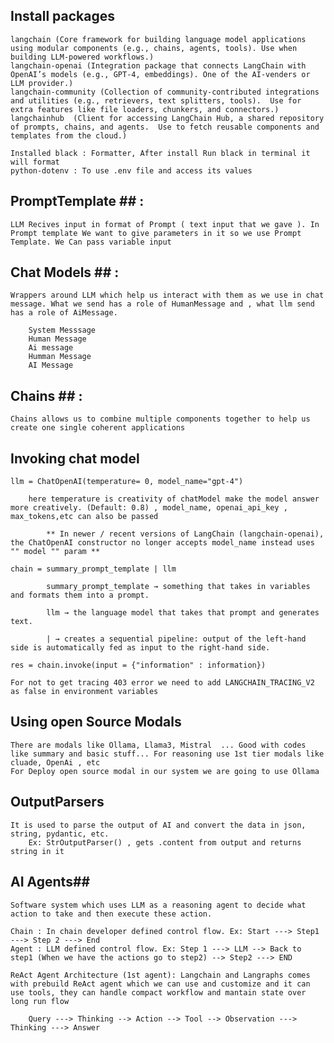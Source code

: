 ## Install packages ##
        
    langchain (Core framework for building language model applications using modular components (e.g., chains, agents, tools). Use when building LLM-powered workflows.)
    langchain-openai (Integration package that connects LangChain with OpenAI’s models (e.g., GPT-4, embeddings). One of the AI-venders or LLM provider.)
    langchain-community (Collection of community-contributed integrations and utilities (e.g., retrievers, text splitters, tools).  Use for extra features like file loaders, chunkers, and connectors.)
    langchainhub  (Client for accessing LangChain Hub, a shared repository of prompts, chains, and agents.  Use to fetch reusable components and templates from the cloud.)

    Installed black : Formatter, After install Run black in terminal it will format
    python-dotenv : To use .env file and access its values


## PromptTemplate ## :  
    LLM Recives input in format of Prompt ( text input that we gave ). In Prompt template We want to give parameters in it so we use Prompt Template. We Can pass variable input

## Chat Models ## : 

    Wrappers around LLM which help us interact with them as we use in chat message. What we send has a role of HumanMessage and , what llm send has a role of AiMessage.

        System Messsage
        Human Message
        Ai message
        Humman Message
        AI Message

## Chains ## : 

    Chains allows us to combine multiple components together to help us create one single coherent applications


## Invoking chat model ## 
    llm = ChatOpenAI(temperature= 0, model_name="gpt-4")
    
        here temperature is creativity of chatModel make the model answer more creatively. (Default: 0.8) , model_name, openai_api_key ,  max_tokens,etc can also be passed

            ** In newer / recent versions of LangChain (langchain-openai), the ChatOpenAI constructor no longer accepts model_name instead uses "" model "" param **

    chain = summary_prompt_template | llm

            summary_prompt_template → something that takes in variables and formats them into a prompt.

            llm → the language model that takes that prompt and generates text.

            | → creates a sequential pipeline: output of the left-hand side is automatically fed as input to the right-hand side.

    res = chain.invoke(input = {"information" : information})

    For not to get tracing 403 error we need to add LANGCHAIN_TRACING_V2 as false in environment variables

## Using open Source Modals ##

    There are modals like Ollama, Llama3, Mistral  ... Good with codes like summary and basic stuff... For reasoning use 1st tier modals like cluade, OpenAi , etc
    For Deploy open source modal in our system we are going to use Ollama

## OutputParsers

    It is used to parse the output of AI and convert the data in json, string, pydantic, etc. 
        Ex: StrOutputParser() , gets .content from output and returns string in it



## AI Agents##
    
    Software system which uses LLM as a reasoning agent to decide what action to take and then execute these action.
    
    Chain : In chain developer defined control flow. Ex: Start ---> Step1 ---> Step 2 ---> End
    Agent : LLM defined control flow. Ex: Step 1 ---> LLM --> Back to step1 (When we have the actions go to step2) --> Step2 ---> END

    ReAct Agent Architecture (1st agent): Langchain and Langraphs comes with prebuild ReAct agent which we can use and customize and it can use tools, they can handle compact workflow and mantain state over long run flow
            
        Query ---> Thinking --> Action --> Tool --> Observation ---> Thinking ---> Answer